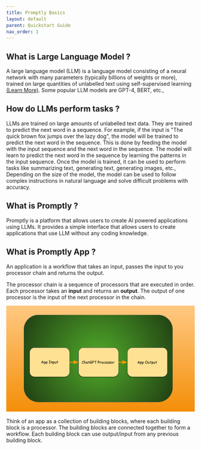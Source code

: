 ```yaml
---
title: Promptly Basics
layout: default
parent: Quickstart Guide
nav_order: 1
---
```

## What is Large Language Model ?
A large language model (LLM) is a language model consisting of a neural network with many parameters (typically billions of weights or more), trained on large quantities of unlabelled text using self-supervised learning [(Learn More)](https://en.wikipedia.org/wiki/Large_language_model). Some popular LLM models are GPT-4, BERT, etc.,

## How do LLMs perform tasks ?
LLMs are trained on large amounts of unlabelled text data. They are trained to predict the next word in a sequence. For example, if the input is "The quick brown fox jumps over the lazy dog", the model will be trained to predict the next word in the sequence. This is done by feeding the model with the input sequence and the next word in the sequence. The model will learn to predict the next word in the sequence by learning the patterns in the input sequence. Once the model is trained, it can be used to perform tasks like summarizing text, generating text, generating images, etc., Depending on the size of the model, the model can be used to follow complex instructions in natural language and solve difficult problems with accuracy.

## What is Promptly ?
Promptly is a platform that allows users to create AI powered applications using LLMs. It provides a simple interface that allows users to create applications that use LLM without any coding knowledge. 


## What is Promptly App ?
An application is a workflow that takes an input, passes the input to you processor chain and returns the output. 

The processor chain is a sequence of processors that are executed in order. Each processor takes an **input** and returns an **output**. The output of one processor is the input of the next processor in the chain. 

![Promptly App Image](../assets/images/quickstart_app_workflow.png)

Think of an app as a collection of building blocks, where each building block is a processor. The building blocks are connected together to form a workflow. Each building block can use output/input from any previous building block.

